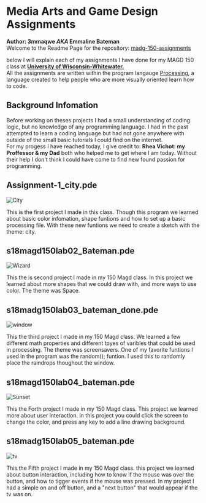 # Media Arts and Game Design Assignments
**Author: 3mmaqwe _AKA_ Emmaline Bateman**  
Welcome to the Readme Page for the repository: [madg-150-assignments](https://github.com/3mmaqwe/madg-150-asssignments)

  below I will explain each of my assignments I have done for my MAGD 150 class at [**University of Wisconsin-Whitewater.**](http://www.uww.edu/)  
All the assignments are written within the program langauge [Processing](https://processing.org/), a language created to help people who are more visually oriented learn how to code.   

## Background Infomation  
 
 Before working on theses projects I had a small understanding of coding logic, but no knowledge of any programming language. I had in the past attempted to learn a coding language but had not gone anywhere with outside of the small basic tutorials I could find on the internet.   
 For my progess I have reached today, I give credit to: **Rhea Vichot: my Proffessor & my Dad** both who helped me to get where I am today. Without their help I don't think I could have come to find new found passion for programming.   
 
 ## Assignment-1_city.pde
  
 ![City](https://i.imgur.com/BKlo0mS.png)
 
 This is the first project I made in this class. Though this program we learned about basic color infomation, shape funtions and how to set up a basic processing file. With these new funtions we need to create a sketch with the theme: city.   
 
 ## s18magd150lab02_Bateman.pde 
  
 ![Wizard](https://i.imgur.com/ZZmTYM4.png)
 
 This the is second project I made in my 150 Magd class. In this project we learned about more shapes that we could draw with, and more ways to use color. The theme was Space.  
 
 ## s18madg150lab03_bateman_done.pde  
 
 ![window](https://media.giphy.com/media/oHwxcWhY9TeC94n2Sc/giphy-downsized-large.gif)  
 
 This the third project I made in my 150 Magd class. We learned a few different math properties and different tpyes of varibles that could be used in processing. The theme was screensavers. One of my favorite funtions I used in the program was the random(); funtion. I used this to randomly place the raindrops thoughout the window.   
 
## s18magd150lab04_bateman.pde  
 
 ![Sunset](https://media.giphy.com/media/30248Td2PHEWWzozJe/giphy.gif)
 
  This the Forth project I made in my 150 Magd class. This project we learned more about user interaction. in this project you could click the screen to change the color, and press any key to add a line drawing background.   
  
## s18madg150lab05_bateman.pde  
 
 ![tv](https://media.giphy.com/media/lKMRqZHbdMHrEm4GFa/giphy.gif)  
 
  This the Fifth project I made in my 150 Magd class. this project we learned about button interaction, including how to know if the mouse was over the button, and how to tigger events if the mouse was pressed. In my project I had a simple on and off button, and a "next button" that would appear if the tv was on.   

 

